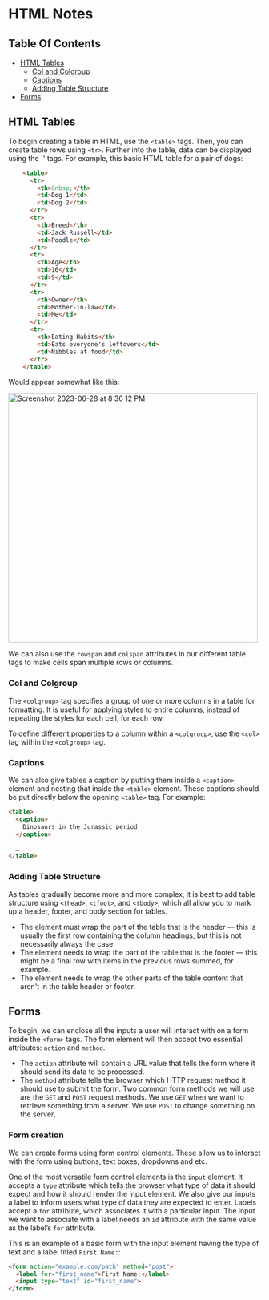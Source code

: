 # HTML Notes

## Table Of Contents

- [HTML Tables](#html-tables)
  * [Col and Colgroup](#col-and-colgroup)
  * [Captions](#captions)
  * [Adding Table Structure](#adding-table-structure)
- [Forms](#forms)

## HTML Tables

To begin creating a table in HTML, use the `<table>` tags. Then, you can create table rows using `<tr>`. Further into the table, data can be displayed using the `<td>' tags. For example, this basic HTML table for a pair of dogs:

```HTML
    <table>
      <tr>
        <th>&nbsp;</th>
        <td>Dog 1</td>
        <td>Dog 2</td>
      </tr>
      <tr>
        <th>Breed</th>
        <td>Jack Russell</td>
        <td>Poodle</td>
      </tr>
      <tr>
        <th>Age</th>
        <td>16</td>
        <td>9</td>
      </tr>
      <tr>
        <th>Owner</th>
        <td>Mother-in-law</td>
        <td>Me</td>
      </tr>
      <tr>
        <th>Eating Habits</th>
        <td>Eats everyone's leftovers</td>
        <td>Nibbles at food</td>
      </tr>
    </table>
```

Would appear somewhat like this:

<img width="498" alt="Screenshot 2023-06-28 at 8 36 12 PM" src="https://github.com/DevVivan/odin-project/assets/130225932/bef37bb0-df4d-43c3-8e91-d7513c07d853">

We can also use the `rowspan` and `colspan` attributes in our different table tags to make cells span multiple rows or columns.

### Col and Colgroup

The `<colgroup>` tag specifies a group of one or more columns in a table for formatting. It is useful for applying styles to entire columns, instead of repeating the styles for each cell, for each row.

To define different properties to a column within a `<colgroup>`, use the `<col>` tag within the `<colgroup>` tag.

### Captions

We can also give tables a caption by putting them inside a `<caption>` element and nesting that inside the `<table>` element. These captions should be put directly below the opening `<table>` tag. For example:

```HTML
<table>
  <caption>
    Dinosaurs in the Jurassic period
  </caption>

  …
</table>
```

### Adding Table Structure

As tables gradually become more and more complex, it is best to add table structure using `<thead>`, `<tfoot>`, and `<tbody>`, which all allow you to mark up a header, footer, and body section for tables.

- The <thead> element must wrap the part of the table that is the header — this is usually the first row containing the column headings, but this is not necessarily always the case.
- The <tfoot> element needs to wrap the part of the table that is the footer — this might be a final row with items in the previous rows summed, for example. 
- The <tbody> element needs to wrap the other parts of the table content that aren't in the table header or footer. 

## Forms

To begin, we can enclose all the inputs a user will interact with on a form inside the `<form>` tags. The form element will then accept two essential attributes: `action` and `method`. 

- The `action` attribute will contain a URL value that tells the form where it should send its data to be processed.
- The `method` attribute tells the browser which HTTP request method it should use to submit the form. Two common form methods we will use are the `GET` and `POST` request methods. We use `GET` when we want to retrieve something from a server. We use `POST` to change something on the server,

### Form creation

We can create forms using form control elements. These allow us to interact with the form using buttons, text boxes, dropdowns and etc.

One of the most versatile form control elements is the `input` element.  It accepts a `type` attribute which tells the browser what type of data it should expect and how it should render the input element. We also give our inputs a label to inform users what type of data they are expected to enter. Labels accept a `for` attribute, which associates it with a particular input. The input we want to associate with a label needs an `id` attribute with the same value as the label’s `for` attribute.

This is an example of a basic form with the input element having the type of text and a label titled `First Name:`:

```HTML
<form action="example.com/path" method="post">
  <label for="first_name">First Name:</label>
  <input type="text" id="first_name">
</form>
```


